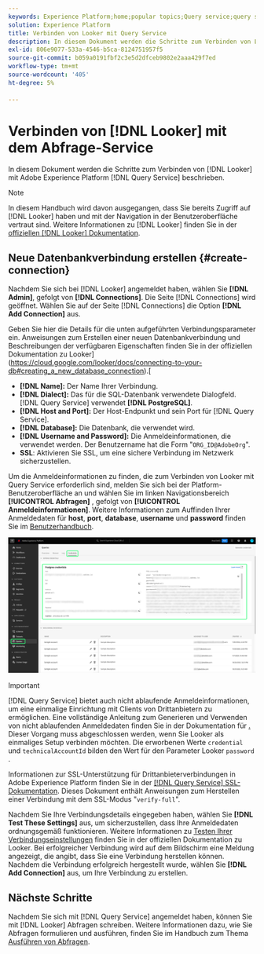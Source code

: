 ```yaml
---
keywords: Experience Platform;home;popular topics;Query service;query service;Looker;looker;connect to query service;
solution: Experience Platform
title: Verbinden von Looker mit Query Service
description: In diesem Dokument werden die Schritte zum Verbinden von Looker mit dem Adobe Experience Platform Query Service beschrieben.
exl-id: 806e9077-533a-4546-b5ca-8124751957f5
source-git-commit: b059a0191fbf2c3e5d2dfceb9802e2aaa429f7ed
workflow-type: tm+mt
source-wordcount: '405'
ht-degree: 5%

---
```


# Verbinden von [!DNL Looker] mit dem Abfrage-Service

In diesem Dokument werden die Schritte zum Verbinden von [!DNL Looker] mit Adobe Experience Platform [!DNL Query Service] beschrieben.

>[!NOTE]
>
> In diesem Handbuch wird davon ausgegangen, dass Sie bereits Zugriff auf [!DNL Looker] haben und mit der Navigation in der Benutzeroberfläche vertraut sind. Weitere Informationen zu [!DNL Looker] finden Sie in der [offiziellen [!DNL Looker] Dokumentation](https://docs.looker.com/).

## Neue Datenbankverbindung erstellen {#create-connection}

Nachdem Sie sich bei [!DNL Looker] angemeldet haben, wählen Sie **[!DNL Admin]**, gefolgt von **[!DNL Connections]**. Die Seite [!DNL Connections] wird geöffnet. Wählen Sie auf der Seite [!DNL Connections] die Option **[!DNL Add Connection]** aus.

Geben Sie hier die Details für die unten aufgeführten Verbindungsparameter ein. Anweisungen zum Erstellen einer neuen Datenbankverbindung und Beschreibungen der verfügbaren Eigenschaften finden Sie in der offiziellen Dokumentation zu Looker](https://cloud.google.com/looker/docs/connecting-to-your-db#creating_a_new_database_connection).[

- **[!DNL Name]:** Der Name Ihrer Verbindung.
- **[!DNL Dialect]:** Das für die SQL-Datenbank verwendete Dialogfeld. [!DNL Query Service] verwendet **[!DNL PostgreSQL]**.
- **[!DNL Host and Port]:** Der Host-Endpunkt und sein Port für [!DNL Query Service].
- **[!DNL Database]:** Die Datenbank, die verwendet wird.
- **[!DNL Username and Password]:** Die Anmeldeinformationen, die verwendet werden. Der Benutzername hat die Form &quot;`ORG_ID@AdobeOrg`&quot;.
- **SSL**: Aktivieren Sie SSL, um eine sichere Verbindung im Netzwerk sicherzustellen.

Um die Anmeldeinformationen zu finden, die zum Verbinden von Looker mit Query Service erforderlich sind, melden Sie sich bei der Platform-Benutzeroberfläche an und wählen Sie im linken Navigationsbereich **[!UICONTROL Abfragen]** , gefolgt von **[!UICONTROL Anmeldeinformationen]**. Weitere Informationen zum Auffinden Ihrer Anmeldedaten für **host**, **port**, **database**, **username** und **password** finden Sie im [Benutzerhandbuch](../ui/credentials.md).

![Die Seite &quot;Anmeldeinformationen&quot;im Arbeitsbereich &quot;Experience Platform-Abfragen&quot;mit Anmeldeinformationen und Kennungen zum Ablauf der Anmeldedaten sind hervorgehoben.](../images/clients/looker/query-service-credentials-page.png)

>[!IMPORTANT]
>
>[!DNL Query Service] bietet auch nicht ablaufende Anmeldeinformationen, um eine einmalige Einrichtung mit Clients von Drittanbietern zu ermöglichen. Eine vollständige Anleitung zum Generieren und Verwenden von nicht ablaufenden Anmeldedaten finden Sie in der Dokumentation für [. ](../ui/credentials.md#non-expiring-credentials) Dieser Vorgang muss abgeschlossen werden, wenn Sie Looker als einmaliges Setup verbinden möchten. Die erworbenen Werte `credential` und `technicalAccountId` bilden den Wert für den Parameter Looker `password` .

Informationen zur SSL-Unterstützung für Drittanbieterverbindungen in Adobe Experience Platform finden Sie in der [[!DNL Query Service] SSL-Dokumentation](./ssl-modes.md). Dieses Dokument enthält Anweisungen zum Herstellen einer Verbindung mit dem SSL-Modus &quot;`verify-full`&quot;.

Nachdem Sie Ihre Verbindungsdetails eingegeben haben, wählen Sie **[!DNL Test These Settings]** aus, um sicherzustellen, dass Ihre Anmeldedaten ordnungsgemäß funktionieren. Weitere Informationen zu [Testen Ihrer Verbindungseinstellungen](https://cloud.google.com/looker/docs/connecting-to-your-db#testing_your_connection_settings) finden Sie in der offiziellen Dokumentation zu Looker. Bei erfolgreicher Verbindung wird auf dem Bildschirm eine Meldung angezeigt, die angibt, dass Sie eine Verbindung herstellen können. Nachdem die Verbindung erfolgreich hergestellt wurde, wählen Sie **[!DNL Add Connection]** aus, um Ihre Verbindung zu erstellen.

## Nächste Schritte

Nachdem Sie sich mit [!DNL Query Service] angemeldet haben, können Sie mit [!DNL Looker] Abfragen schreiben. Weitere Informationen dazu, wie Sie Abfragen formulieren und ausführen, finden Sie im Handbuch zum Thema [Ausführen von Abfragen](../best-practices/writing-queries.md).
